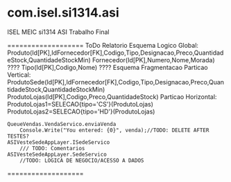 com.isel.si1314.asi
===================
ISEL MEIC si1314 ASI Trabalho Final

===================
ToDo
	Relatorio
		Esquema Logico Global:
			Produto(Id[PK],IdFornecedor[FK],Codigo,Tipo,Designacao,Preco,QuantidadeStock,QuantidadeStockMin)
			Fornecedor(Id[PK],Numero,Nome,Morada)
			???? Tipo(Id[PK],Codigo,Nome) ????
		Esquema Fragmentacao
			Particao Vertical:
				ProdutoSede(Id[PK],IdFornecedor[FK],Codigo,Tipo,Designacao,Preco,QuantidadeStock,QuantidadeStockMin)
				ProdutoLojas(Id[PK],Codigo,Preco,QuantidadeStock)
			Particao Horizontal:
				ProdutoLojas1=SELECAO{tipo='CS'}(ProdutoLojas)
				ProdutoLojas2=SELECAO{tipo='HD'}(ProdutoLojas)

	QueueVendas.VendaServico.enviaVenda
		Console.Write("You entered: {0}", venda);//TODO: DELETE AFTER TESTES?
	ASIVesteSedeAppLayer.ISedeServico
        /// TODO: Comentarios
	ASIVesteSedeAppLayer.SedeServico
        //TODO: LOGICA DE NEGOCIO/ACESSO A DADOS
===================
